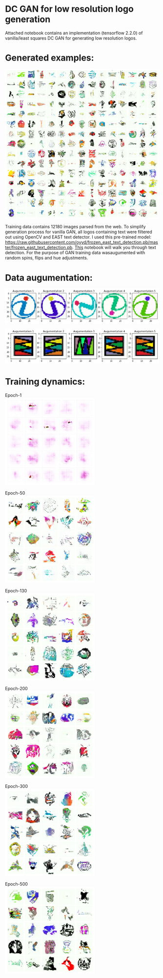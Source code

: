 # DC GAN for low resolution logo generation

Attached notebook contains an implementation (tensorflow 2.2.0) of vanilla/least squares DC GAN for generating
low resolution logos.

# Generated examples:

![Generated Logos](https://github.com/nslyubaykin/low_res_logos_gan/blob/master/gen_examples.png)

Training data contains 12180 images parsed from the web. To simplify generation process for vanilla GAN, all logos containing text were filtered out using OpenCV and  EAST text detector. I used this pre-trained model: https://raw.githubusercontent.com/oyyd/frozen_east_text_detection.pb/master/frozen_east_text_detection.pb.  [This](https://github.com/nslyubaykin/low_res_logos_gan/blob/master/logo_text_detection.ipynb) notebook will walk you through text detection. For the purpose of GAN training data wasaugumented with random spins, flips and hue adjustments.<br/>

# Data augumentation:
![Data augumentation 1](https://github.com/nslyubaykin/low_res_logos_gan/blob/master/data_augumentation/data_augumentation.png)

![Data augumentation 2](https://github.com/nslyubaykin/low_res_logos_gan/blob/master/data_augumentation/data_augumentation1.png)

# Training dynamics:
Epoch-1<br/>
![Epoch-1](https://github.com/nslyubaykin/low_res_logos_gan/blob/master/training_progress_imgs/ep0.png)

Epoch-50<br/>
![Epoch-50](https://github.com/nslyubaykin/low_res_logos_gan/blob/master/training_progress_imgs/ep50.png)

Epoch-130<br/>
![Epoch-130](https://github.com/nslyubaykin/low_res_logos_gan/blob/master/training_progress_imgs/ep130.png)

Epoch-200<br/>
![Epoch-200](https://github.com/nslyubaykin/low_res_logos_gan/blob/master/training_progress_imgs/ep200.png)

Epoch-300<br/>
![Epoch-300](https://github.com/nslyubaykin/low_res_logos_gan/blob/master/training_progress_imgs/ep300.png)

Epoch-500<br/>
![Epoch-500](https://github.com/nslyubaykin/low_res_logos_gan/blob/master/training_progress_imgs/ep500.png)

